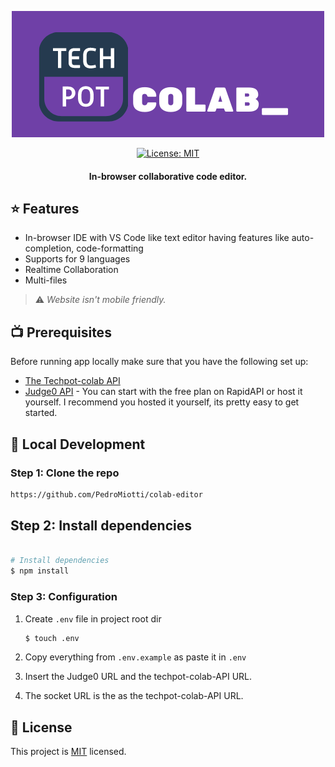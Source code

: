 <p align="center">
<img src=".github/img/techpot-colab-logo.png" alt="Logo" />
</p>

<p align="center">

 <a href="https://github.com/adarshaacharya/CodeTreats/blob/master/LICENSE" target="_blank">
<img alt="License: MIT" src="https://img.shields.io/github/license/adarshaacharya/CodeTreats" />
</a>

</p>

<h4 align="center">
In-browser collaborative code editor.
</h4>


## ⭐ Features

-   In-browser IDE with VS Code like text editor having features like auto-completion, code-formatting
-   Supports for 9 languages
-   Realtime Collaboration
-   Multi-files

> ⚠️ *Website isn't mobile friendly.*

## 📺 Prerequisites

Before running app locally make sure that you have the following set up:

-   [The Techpot-colab API](https://github.com/PedroMiotti/colab-editor-api)
-   [Judge0 API](https://github.com/judge0/judge0#get-started) - You can start with the free plan on RapidAPI or host it yourself. I recommend you hosted it yourself, its pretty easy to get started.

## 🚀 Local Development

### Step 1: Clone the repo

```bash
https://github.com/PedroMiotti/colab-editor
```

## Step 2: Install dependencies

```bash

# Install dependencies
$ npm install
```

### Step 3: Configuration

1. Create `.env` file in project root dir

    ```bash
    $ touch .env
    ```

2. Copy everything from `.env.example` as paste it in `.env`

3. Insert the Judge0 URL and the techpot-colab-API URL.
4. The socket URL is the as the techpot-colab-API URL.


## 📝 License

This project is [MIT](https://github.com/adarshaacharya/CodeTreats/blob/master/LICENSE) licensed.